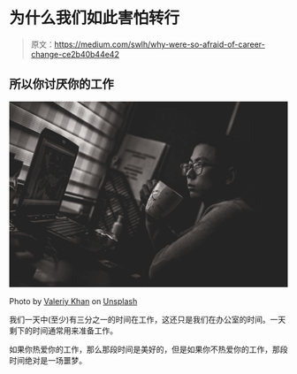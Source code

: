 # 为什么我们如此害怕转行

> 原文：<https://medium.com/swlh/why-were-so-afraid-of-career-change-ce2b40b44e42>

## 所以你讨厌你的工作

![](img/27f6ca29cf54e25eeb9419e608b00d77.png)

Photo by [Valeriy Khan](https://unsplash.com/photos/0sUe24rw_Fg?utm_source=unsplash&utm_medium=referral&utm_content=creditCopyText) on [Unsplash](https://unsplash.com/search/photos/jobs-career?utm_source=unsplash&utm_medium=referral&utm_content=creditCopyText)

我们一天中(至少)有三分之一的时间在工作，这还只是我们在办公室的时间。一天剩下的时间通常用来准备工作。

如果你热爱你的工作，那么那段时间是美好的，但是如果你不热爱你的工作，那段时间绝对是一场噩梦。